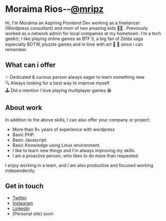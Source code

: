 # Moraima Rios--[@mripz](https://github.com/mripz)
Hi, I'm Moraima an Aspiring Frontend Dev working as a freelancer (Wordpress consultant) and mom of two amazing kids 👦‍👦 . Previously worked as a network admin for local companies at my hometown. I'm a tech geek🤓, I like playing online games as BTF 5, a big fan of Zelda saga especially BOTW, pluzzle games and in love with art 🥰 🎨 since i can remember.

## What can i offer
✨  Dedicated & curious person always eager to learn something new  
🔍  Always looking for a best way to improve myself  
🕹  Did a mention I love playing multiplayer games 😁  

## About work
In addition to the above skills, I can also offer your company or project:

- More than 9+ years of experience with wordpress
- Basic PHP.
- Basic Javascript.
- Basic Knowledge using Linux environment.
- I like to learn new things and I'm always improving my skills.
- I am a proactive person, who likes to do more than requested.

I enjoy working in a team, and I am also productive and focused working independently.

## Get in touch
* [Twitter](https://twitter.com/moraimarp)
* [Instagram](https://www.instagram.com/moraimarp/)
* [Linkedin](https://www.linkedin.com/in/moraimarp/)
* [Personal site] soon

